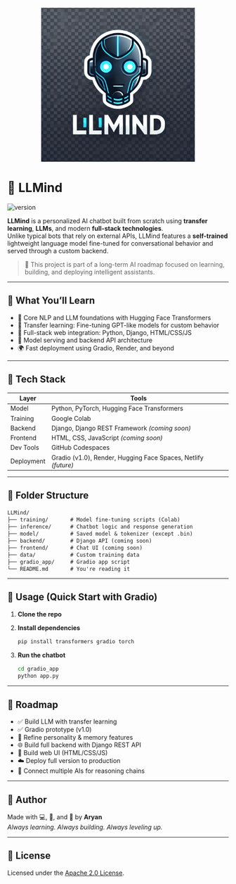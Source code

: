 <p align="center">
  <img src="assets/logo.webp" alt="LLMind Logo" width="350" />
</p>

# 💬 LLMind

![version](https://img.shields.io/badge/version-1.0.0-blue.svg)

**LLMind** is a personalized AI chatbot built from scratch using **transfer learning**, **LLMs**, and modern **full-stack technologies**.  
Unlike typical bots that rely on external APIs, LLMind features a **self-trained** lightweight language model fine-tuned for conversational behavior and served through a custom backend.

> 🚀 This project is part of a long-term AI roadmap focused on learning, building, and deploying intelligent assistants.

---

## 🧠 What You’ll Learn

- 🤖 Core NLP and LLM foundations with Hugging Face Transformers  
- 🔁 Transfer learning: Fine-tuning GPT-like models for custom behavior  
- 🧱 Full-stack web integration: Python, Django, HTML/CSS/JS  
- 🔌 Model serving and backend API architecture  
- 🌍 Fast deployment using Gradio, Render, and beyond

---

## 🔧 Tech Stack

| Layer        | Tools |
|--------------|-------|
| Model        | Python, PyTorch, Hugging Face Transformers |
| Training     | Google Colab |
| Backend      | Django, Django REST Framework *(coming soon)* |
| Frontend     | HTML, CSS, JavaScript *(coming soon)* |
| Dev Tools    | GitHub Codespaces |
| Deployment   | Gradio (v1.0), Render, Hugging Face Spaces, Netlify *(future)* |

---

## 📁 Folder Structure

```plaintext
LLMind/
├── training/       # Model fine-tuning scripts (Colab)
├── inference/      # Chatbot logic and response generation
├── model/          # Saved model & tokenizer (except .bin)
├── backend/        # Django API (coming soon)
├── frontend/       # Chat UI (coming soon)
├── data/           # Custom training data
├── gradio_app/     # Gradio app script
└── README.md       # You're reading it
```
---

## 🚀 Usage (Quick Start with Gradio)

1. **Clone the repo**
2. **Install dependencies**
    ```bash
    pip install transformers gradio torch
    ```

3. **Run the chatbot**
    ```bash
    cd gradio_app
    python app.py
    ```

---

## 🧭 Roadmap

- ✅ Build LLM with transfer learning  
- ✅ Gradio prototype (v1.0)  
- 🔄 Refine personality & memory features  
- 🌐 Build full backend with Django REST API  
- 🎨 Build web UI (HTML/CSS/JS)  
- ☁️ Deploy full version to production  
- 🤝 Connect multiple AIs for reasoning chains  

---

## 🙌 Author

Made with 💻, 🧠, and 🚀 by **Aryan**  
*Always learning. Always building. Always leveling up.*

---

## 📄 License

Licensed under the [Apache 2.0 License](LICENSE).
